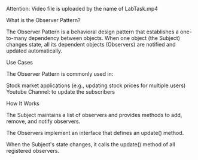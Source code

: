 Attention: Video file is uploaded by the name of LabTask.mp4


What is the Observer Pattern?

The Observer Pattern is a behavioral design pattern that establishes a one-to-many dependency between objects. When one object (the Subject) changes state, all its dependent objects (Observers) are notified and updated automatically.

Use Cases

The Observer Pattern is commonly used in:


Stock market applications (e.g., updating stock prices for multiple users)
Youtube Channel: to update the subscribers


How It Works

The Subject maintains a list of observers and provides methods to add, remove, and notify observers.

The Observers implement an interface that defines an update() method.

When the Subject's state changes, it calls the update() method of all registered observers.

